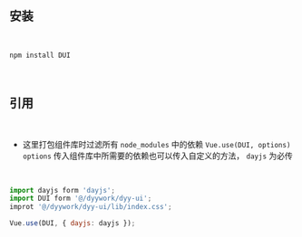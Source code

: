 ## 安装
<br/>

```bash
npm install DUI
```
<br/>

## 引用  
<br/>

- 这里打包组件库时过滤所有 `node_modules` 中的依赖 `Vue.use(DUI, options)` `options` 传入组件库中所需要的依赖也可以传入自定义的方法， `dayjs` 为必传  
<br/>

```js
import dayjs form 'dayjs';
import DUI form '@/dyywork/dyy-ui';
improt '@/dyywork/dyy-ui/lib/index.css';

Vue.use(DUI, { dayjs: dayjs });
```
